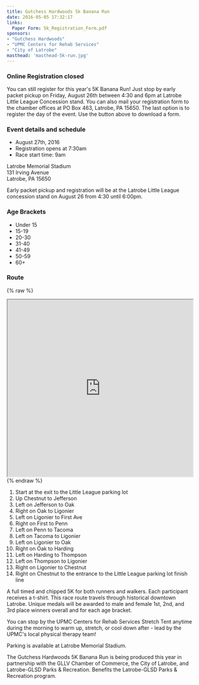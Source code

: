 ```yaml
---
title: Gutchess Hardwoods 5k Banana Run
date: 2016-05-05 17:32:17
links:
  Paper Form: 5k_Registration_Form.pdf
sponsors:
- "Gutchess Hardwoods"
- "UPMC Centers for Rehab Services"
- "City of Latrobe"
masthead: 'masthead-5k-run.jpg'
---
```


### Online Registration closed
You can still register for this year's 5K Banana Run! Just stop by early packet pickup on Friday, August 26th between 4:30 and 6pm at Latrobe Little League Concession stand. You can also mail your registration form to the chamber offices at PO Box 463, Latrobe, PA 15650. The last option is to register the day of the event. Use the button above to download a form.

### Event details and schedule
+ August 27th, 2016
+ Registration opens at 7:30am
+ Race start time: 9am

Latrobe Memorial Stadium  
131 Irving Avenue  
Latrobe, PA 15650

Early packet pickup and registration will be at the Latrobe Little League concession stand on August 26 from 4:30 until 6:00pm.

### Age Brackets
+ Under 15
+ 15-19
+ 20-30
+ 31-40
+ 41-49
+ 50-59
+ 60+

### Route

{% raw %}
<iframe src="https://www.google.com/maps/d/embed?mid=1RHf-gtKlI4mDbPO47jSjdd9cMdg" width="100%" height="480"></iframe>
{% endraw %}

1. Start at the exit to the Little League parking lot
2. Up Chestnut to Jefferson
3. Left on Jefferson to Oak
4. Right on Oak to Ligonier
5. Left on Ligonier to First Ave
6. Right on First to Penn
7. Left on Penn to Tacoma
8. Left on Tacoma to Ligonier
9. Left on Ligonier to Oak
10. Right on Oak to Harding
11. Left on Harding to Thompson
12. Left on Thompson to Ligonier
13. Right on Ligonier to Chestnut
14. Right on Chestnut to the entrance to the Little League parking lot finish line

A full timed and chipped 5K for both runners and walkers. Each participant receives a t-shirt. This race route travels through historical downtown Latrobe. Unique medals will be awarded to male and female 1st, 2nd, and 3rd place winners overall and for each age bracket.

You can stop by the UPMC Centers for Rehab Services Stretch Tent anytime during the morning to warm up, stretch, or cool down after - lead by the UPMC's local physical therapy team!

Parking is available at Latrobe Memorial Stadium.

The Gutchess Hardwoods 5K Banana Run is being produced this year in partnership with the GLLV Chamber of Commerce, the City of Latrobe, and Latrobe-GLSD Parks & Recreation. Benefits the Latrobe-GLSD Parks & Recreation program.

